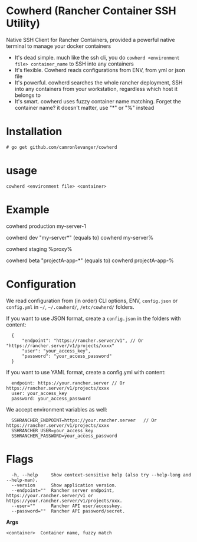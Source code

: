 Cowherd (Rancher Container SSH Utility)
===========

Native SSH Client for Rancher Containers, provided a powerful native terminal to manage your docker containers

  * It's dead simple. much like the ssh cli, you do `cowherd <environment file> container_name` to SSH into any containers
  * It's flexible. Cowherd reads configurations from ENV, from yml or json file
  * It's powerful. cowherd searches the whole rancher deployment, SSH into any containers from your workstation, regardless which host it belongs to
  * It's smart. cowherd uses fuzzy container name matching. Forget the container name? it doesn't matter, use "*" or "%" instead


Installation
============

`# go get github.com/camronlevanger/cowherd`



usage
=====

`cowherd <environment file> <container>`

Example
=======

cowherd production my-server-1
  
cowherd dev "my-server*"  (equals to) cowherd my-server%
  
cowherd staging %proxy%
  
cowherd beta "projectA-app-*" (equals to) cowherd projectA-app-%

Configuration
=============

  We read configuration from (in order) CLI options, ENV, `config.json` or `config.yml` in `~/`, `~/.cowherd/`, `/etc/cowherd/` folders.

  If you want to use JSON format, create a `config.json` in the folders with content:

      {
          "endpoint": "https://rancher.server/v1", // Or "https://rancher.server/v1/projects/xxxx"
          "user": "your_access_key",
          "password": "your_access_password"
      }

  If you want to use YAML format, create a config.yml with content:

      endpoint: https://your.rancher.server // Or https://rancher.server/v1/projects/xxxx
      user: your_access_key
      password: your_access_password

  We accept environment variables as well:

      SSHRANCHER_ENDPOINT=https://your.rancher.server   // Or https://rancher.server/v1/projects/xxxx
      SSHRANCHER_USER=your_access_key
      SSHRANCHER_PASSWORD=your_access_password


Flags
=====

      -h, --help     Show context-sensitive help (also try --help-long and --help-man).
      --version      Show application version.
      --endpoint=""  Rancher server endpoint, https://your.rancher.server/v1 or https://your.rancher.server/v1/projects/xxx.
      --user=""      Rancher API user/accesskey.
      --password=""  Rancher API password/secret.

**Args**

`<container>  Container name, fuzzy match`
